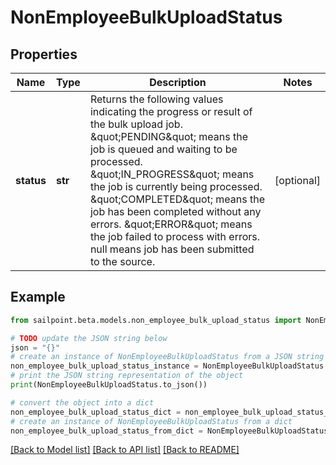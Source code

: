 # NonEmployeeBulkUploadStatus


## Properties

Name | Type | Description | Notes
------------ | ------------- | ------------- | -------------
**status** | **str** | Returns the following values indicating the progress or result of the bulk upload job. \&quot;PENDING\&quot; means the job is queued and waiting to be processed. \&quot;IN_PROGRESS\&quot; means the job is currently being processed. \&quot;COMPLETED\&quot; means the job has been completed without any errors. \&quot;ERROR\&quot; means the job failed to process with errors. null means job has been submitted to the source.  | [optional] 

## Example

```python
from sailpoint.beta.models.non_employee_bulk_upload_status import NonEmployeeBulkUploadStatus

# TODO update the JSON string below
json = "{}"
# create an instance of NonEmployeeBulkUploadStatus from a JSON string
non_employee_bulk_upload_status_instance = NonEmployeeBulkUploadStatus.from_json(json)
# print the JSON string representation of the object
print(NonEmployeeBulkUploadStatus.to_json())

# convert the object into a dict
non_employee_bulk_upload_status_dict = non_employee_bulk_upload_status_instance.to_dict()
# create an instance of NonEmployeeBulkUploadStatus from a dict
non_employee_bulk_upload_status_from_dict = NonEmployeeBulkUploadStatus.from_dict(non_employee_bulk_upload_status_dict)
```
[[Back to Model list]](../README.md#documentation-for-models) [[Back to API list]](../README.md#documentation-for-api-endpoints) [[Back to README]](../README.md)



